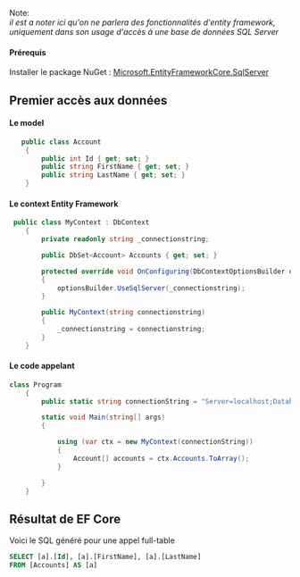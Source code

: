 ﻿Note:  
*il est a noter ici qu'on ne parlera des fonctionnalités d'entity framework, uniquement dans son usage d'accès à une base de données SQL Server*

#### Prérequis
Installer le package NuGet :  [Microsoft.EntityFrameworkCore.SqlServer](https://www.nuget.org/packages/Microsoft.EntityFrameworkCore.SqlServer/)

## Premier accès aux données

#### Le model
``` csharp
   public class Account
    {
        public int Id { get; set; }
        public string FirstName { get; set; }
        public string LastName { get; set; }
    }
````

#### Le context Entity Framework
``` csharp
 public class MyContext : DbContext
    {
        private readonly string _connectionstring;

        public DbSet<Account> Accounts { get; set; }

        protected override void OnConfiguring(DbContextOptionsBuilder optionsBuilder)
        {
            optionsBuilder.UseSqlServer(_connectionstring);
        }

        public MyContext(string connectionstring)
        {
            _connectionstring = connectionstring;
        }
    }
````

#### Le code appelant
``` csharp
class Program
    {
        public static string connectionString = "Server=localhost;Database=local;Integrated Security=true";

        static void Main(string[] args)
        {

            using (var ctx = new MyContext(connectionString))
            {
                Account[] accounts = ctx.Accounts.ToArray();
            }

        }
    }
````

## Résultat de EF Core

Voici le SQL généré pour une appel full-table
``` sql
SELECT [a].[Id], [a].[FirstName], [a].[LastName]
FROM [Accounts] AS [a]
````